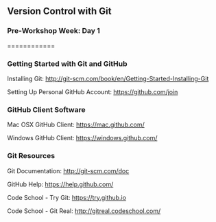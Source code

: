 ## Version Control with Git ##
### Pre-Workshop Week: Day 1 ###
============

### Getting Started with Git and GitHub ###

Installing Git:
http://git-scm.com/book/en/Getting-Started-Installing-Git

Setting Up Personal GitHub Account:
https://github.com/join

### GitHub Client Software ###

Mac OSX GitHub Client: 
https://mac.github.com/

Windows GitHub Client:
https://windows.github.com/

### Git Resources ###

Git Documentation:
http://git-scm.com/doc

GitHub Help:
https://help.github.com/

Code School - Try Git:
https://try.github.io

Code School - Git Real:
http://gitreal.codeschool.com/
